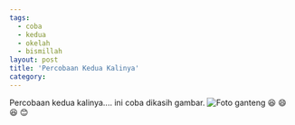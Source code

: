 ```yaml
---
tags:
  - coba
  - kedua
  - okelah
  - bismillah
layout: post
title: 'Percobaan Kedua Kalinya'
category: 
---
```

Percobaan kedua kalinya.... ini coba dikasih gambar.
![Foto ganteng](https://raw.githubusercontent.com/khoerodin/khoerodin.github.io/master/assets/images/profile.png "Foto ganteng")
:laughing: :smile: :laughing: :blush: